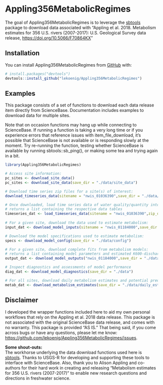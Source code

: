 
<!-- README.md is generated from README.Rmd. Please edit that file -->

# Appling356MetabolicRegimes

<!-- badges: start -->
<!-- badges: end -->

The goal of Appling356MetabolicRegimes is to leverage the
[sbtools](https://github.com/USGS-R/sbtools) package to download data
associated with “Appling et al. 2018. Metabolism estimates for 356 U.S.
rivers (2007-2017): U.S. Geological Survey data release,
<https://doi.org/10.5066/F70864KX>”

## Installation

You can install Appling356MetabolicRegimes from
[GitHub](https://github.com/) with:

``` r
# install.packages("devtools")
devtools::install_github("lekoenig/Appling356MetabolicRegimes")
```

## Examples

This package consists of a set of functions to download each data
release item directly from ScienceBase. Documentation includes examples
to download data for multiple sites.

Note that on occasion functions may hang up while connecting to
ScienceBase. If running a function is taking a very long time or if you
experience errors that reference issues with item\_file\_download, it’s
possible that ScienceBase is not available or is responding slowly at
the moment. Try re-running the function, testing whether ScienceBase is
available by running sbtools::sb\_ping(), or making some tea and trying
again in a bit.

``` r
library(Appling356MetabolicRegimes)

# Access site information:
pc_sites <- download_site_data()
pc_sites <- download_site_data(save_dir = "./data/site_data")

# Download time series zip files for a site(s) of interest:
download_timeseries_data(sitename = "nwis_01036390",save_dir = "./data/timeseries")

# Once downloaded, load time series data of water quality/quantity into R environment:
# returns a list containing the respective data tables
timeseries_dat <- load_timeseries_data(sitename = "nwis_01036390",zip_dir = "./data/timeseries")  
  
# For a given site, download the data used to estimate metabolism:
input_dat <- download_model_inputs(sitename = "nwis_01184000",save_dir = "./data/model_inputs")

# Download the model specifications used to estimate metabolism:
specs <- download_model_config(save_dir = "./data/config")

# For a given site, download complete fits from metabolism models:
# returns a list containing model parameters and estimated K600-discharge nodes
output_dat <- download_model_outputs("nwis_01184000",save_dir = "./data/model_outputs")

# Inspect diagnostics and assessments of model performance
diag_dat <- download_model_diagnostics(save_dir = "./data")

# For all sites, download daily metabolism estimates and potential predictor variables:
metab_dat <- download_metabolism_estimates(save_dir = "./data/daily_estimates")
```

## Disclaimer

I developed the wrapper functions included here to aid my own personal
workflows that rely on the Appling et al. 2018 data release. This
package is not associated with the original ScienceBase data release,
and comes with no warranty. This package is provided “AS IS.” That being
said, if you come across bugs or have any questions, please let me know:
<https://github.com/lekoenig/Appling356MetabolicRegimes/issues>.

**Some shout-outs:**  
The workhorse underlying the data download functions used here is
[sbtools](https://github.com/USGS-R/sbtools). Thanks to USGS-R for
developing and supporting these tools to interface with ScienceBase.
Also, thank you to Alison Appling and co-authors for their hard work in
creating and releasing “Metabolism estimates for 356 U.S. rivers
(2007-2017)” to enable new research questions and directions in
freshwater science.
